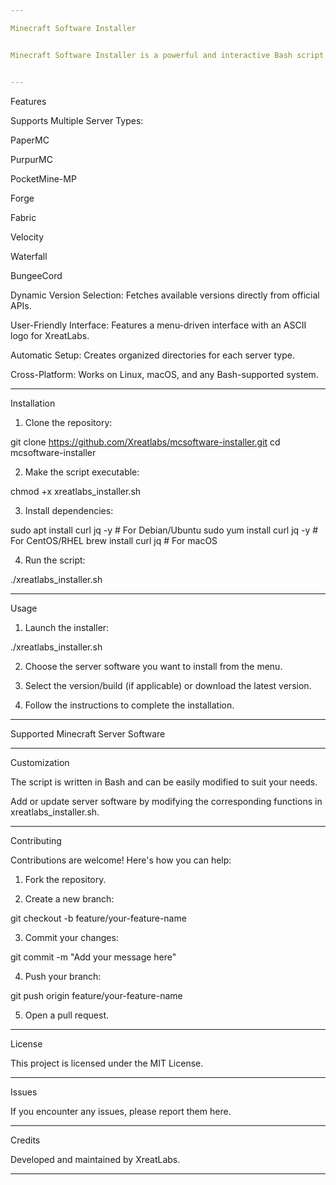 ```yaml
---

Minecraft Software Installer


Minecraft Software Installer is a powerful and interactive Bash script by XreatLabs that simplifies the installation process for various Minecraft server software. It provides dynamic version selection, automatic setup, and an intuitive user interface with branding.


---
```


Features

Supports Multiple Server Types:

PaperMC

PurpurMC

PocketMine-MP

Forge

Fabric

Velocity

Waterfall

BungeeCord


Dynamic Version Selection: Fetches available versions directly from official APIs.

User-Friendly Interface: Features a menu-driven interface with an ASCII logo for XreatLabs.

Automatic Setup: Creates organized directories for each server type.

Cross-Platform: Works on Linux, macOS, and any Bash-supported system.



---

Installation

1. Clone the repository:

git clone https://github.com/Xreatlabs/mcsoftware-installer.git
cd mcsoftware-installer


2. Make the script executable:

chmod +x xreatlabs_installer.sh


3. Install dependencies:

sudo apt install curl jq -y   # For Debian/Ubuntu
sudo yum install curl jq -y   # For CentOS/RHEL
brew install curl jq          # For macOS


4. Run the script:

./xreatlabs_installer.sh




---

Usage

1. Launch the installer:

./xreatlabs_installer.sh


2. Choose the server software you want to install from the menu.


3. Select the version/build (if applicable) or download the latest version.


4. Follow the instructions to complete the installation.




---

Supported Minecraft Server Software


---

Customization

The script is written in Bash and can be easily modified to suit your needs.

Add or update server software by modifying the corresponding functions in xreatlabs_installer.sh.



---

Contributing

Contributions are welcome! Here's how you can help:

1. Fork the repository.


2. Create a new branch:

git checkout -b feature/your-feature-name


3. Commit your changes:

git commit -m "Add your message here"


4. Push your branch:

git push origin feature/your-feature-name


5. Open a pull request.




---

License

This project is licensed under the MIT License.


---

Issues

If you encounter any issues, please report them here.


---

Credits

Developed and maintained by XreatLabs.


---
